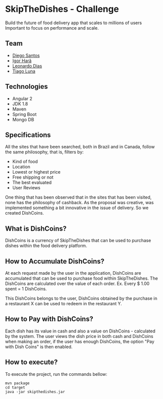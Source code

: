 # **SkipTheDishes - Challenge**

Build the future of food delivery app that scales to millions of users Important to focus on performance and scale.

## Team

* [Diego Santos](https://www.behance.net/santosdiego)
* [Igor Harã](https://github.com/igorhara)
* [Leonardo Dias](https://github.com/leonardodias76)
* [Tiago Luna](https://github.com/tiagodeluna/)

## Technologies
* Angular 2
* JDK 1.8
* Maven
* Spring Boot
* Mongo DB

## Specifications
All the sites that have been searched, both in Brazil and in Canada, follow the same philosophy, that is, filters by:
* Kind of food
* Location
* Lowest or highest price
* Free shipping or not
* The best evaluated
* User Reviews

One thing that has been observed that in the sites that has been visited, none has the philosophy of cashback.
As the proposal was creative, was implemented something a bit innovative in the issue of delivery.
So we created DishCoins.

## What is DishCoins? 
DishCoins is a currency of SkipTheDishes that can be used to purchase dishes within the food delivery platform.


## How to Accumulate DishCoins?

At each request made by the user in the application, DishCoins are accumulated that can be used to purchase food within SkipTheDishes. 
The DishCoins are calculated over the value of each order. Ex. Every $ 1.00 spent = 1 DishCoins.

This DishCoins belongs to the user, DishCoins obtained by the purchase in a restaurant X can be used to redeem in the restaurant Y.

## How to Pay with DishCoins?

Each dish has its value in cash and also a value on DishCoins - calculated by the system. 
The user views the dish price in both cash and DishCoins  when making an order, if the user has enough DishCoins, the option "Pay with Dish Coins" is then enabled.

## How to execute?
To execute the project, run the commands bellow:
```shell
mvn package
cd target
java -jar skipthedishes.jar
```